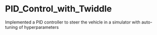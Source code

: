 # PID_Control_with_Twiddle
Implemented a PID controller to steer the vehicle in a simulator with auto-tuning of hyperparameters

